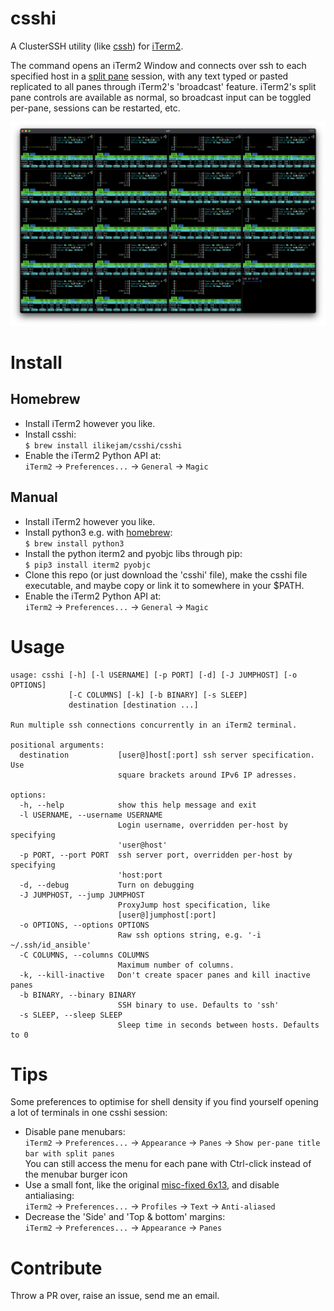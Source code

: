 # csshi
A ClusterSSH utility (like [cssh](https://github.com/duncs/clusterssh)) for [iTerm2](https://iterm2.com/).

The command opens an iTerm2 Window and connects over ssh to each specified host in a [split pane](https://iterm2.com/features.html) session, with any text typed or pasted replicated to all panes through iTerm2's 'broadcast' feature. iTerm2's split pane controls are available as normal, so broadcast input can be toggled per-pane, sessions can be restarted, etc.

![Screenshot](screenshot.png "Screenshot")

# Install

## Homebrew
* Install iTerm2 however you like.
* Install csshi:  
```$ brew install ilikejam/csshi/csshi```
* Enable the iTerm2 Python API at:  
`iTerm2` -> `Preferences...` -> `General` -> `Magic`

## Manual
* Install iTerm2 however you like.
* Install python3 e.g. with [homebrew](https://brew.sh/):  
```$ brew install python3```
* Install the python iterm2 and pyobjc libs through pip:  
```$ pip3 install iterm2 pyobjc```
* Clone this repo (or just download the 'csshi' file), make the csshi file executable, and maybe copy or link it to somewhere in your $PATH.
* Enable the iTerm2 Python API at:  
`iTerm2` -> `Preferences...` -> `General` -> `Magic`

# Usage  

```text
usage: csshi [-h] [-l USERNAME] [-p PORT] [-d] [-J JUMPHOST] [-o OPTIONS]
             [-C COLUMNS] [-k] [-b BINARY] [-s SLEEP]
             destination [destination ...]

Run multiple ssh connections concurrently in an iTerm2 terminal.

positional arguments:
  destination           [user@]host[:port] ssh server specification. Use
                        square brackets around IPv6 IP adresses.

options:
  -h, --help            show this help message and exit
  -l USERNAME, --username USERNAME
                        Login username, overridden per-host by specifying
                        'user@host'
  -p PORT, --port PORT  ssh server port, overridden per-host by specifying
                        'host:port
  -d, --debug           Turn on debugging
  -J JUMPHOST, --jump JUMPHOST
                        ProxyJump host specification, like
                        [user@]jumphost[:port]
  -o OPTIONS, --options OPTIONS
                        Raw ssh options string, e.g. '-i ~/.ssh/id_ansible'
  -C COLUMNS, --columns COLUMNS
                        Maximum number of columns.
  -k, --kill-inactive   Don't create spacer panes and kill inactive panes
  -b BINARY, --binary BINARY
                        SSH binary to use. Defaults to 'ssh'
  -s SLEEP, --sleep SLEEP
                        Sleep time in seconds between hosts. Defaults to 0
```

# Tips
Some preferences to optimise for shell density if you find yourself opening a lot of terminals in one csshi session:
* Disable pane menubars:  
`iTerm2` -> `Preferences...` -> `Appearance` -> `Panes` -> `Show per-pane title bar with split panes`  
You can still access the menu for each pane with Ctrl-click instead of the menubar burger icon
* Use a small font, like the original [misc-fixed 6x13](https://monkey.org/~marius/beautiful-fixed-width-fonts-for-osx.html), and disable antialiasing:  
`iTerm2` -> `Preferences...` -> `Profiles` -> `Text` -> `Anti-aliased`
* Decrease the 'Side' and 'Top & bottom' margins:  
`iTerm2` -> `Preferences...` -> `Appearance` -> `Panes`

# Contribute
Throw a PR over, raise an issue, send me an email.
